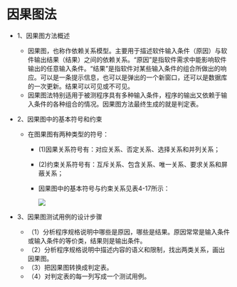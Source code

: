 # 因果图法

- 1、因果图方法概述

  - 因果图，也称作依赖关系模型。主要用于描述软件输入条件（原因）与软件输出结果（结果）之间的依赖关系。“原因”是指软件需求中能影响软件输出的任意输入条件。“结果”是指软件对某些输入条件的组合所做出的响应。可以是一条提示信息，也可以是弹出的一个新窗口，还可以是数据库的一次更新。结果可以可见或不可见。
  - 因果图法特别适用于被测程序具有多种输入条件，程序的输出又依赖于输入条件的各种组合的情况。因果图方法最终生成的就是判定表。

- 2、因果图中的基本符号和约束

  - 在图果图有两种类型的符号：

    - (1)因果关系符号有：对应关系、否定关系、选择关系和并列关系；

    - (2)约束关系符号有：互斥关系、包含关系、唯一关系、要求关系和屏蔽关系；

    - 因果图中的基本符号与约束关系见表4-17所示：

      ![](https://raw.githubusercontent.com/ZanderZhao/images/master/img2019/20191017144623.jpg)

- 3、因果图测试用例的设计步骤

  - （1）分析程序规格说明中哪些是原因，哪些是结果。原因常常是输入条件或输入条件的等价类，结果则是输出条件。
  - （2）分析程序规格说明中描述内容的语义和限制，找出两类关系，画出因果图。
  - （3）把因果图转换成判定表。
  - （4）对判定表的每一列写成一个测试用例。